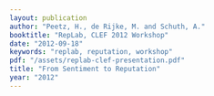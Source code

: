 ```yaml
---
layout: publication
author: "Peetz, H., de Rijke, M. and Schuth, A."
booktitle: "RepLab, CLEF 2012 Workshop"
date: "2012-09-18"
keywords: "replab, reputation, workshop"
pdf: "/assets/replab-clef-presentation.pdf"
title: "From Sentiment to Reputation"
year: "2012"
---
```

